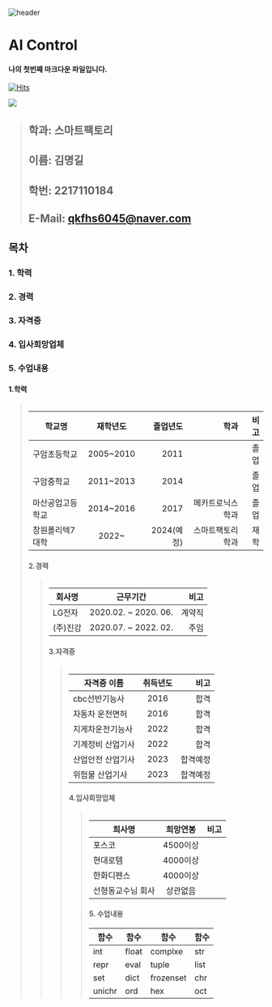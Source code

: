 ![header](https://capsule-render.vercel.app/api?type=Slice&color=auto&height=300&section=header&text=맹길이의%20프로필&animation=blinking&fontSize=90&rotate=-340)
# AI Control
#### 나의 첫번째 마크다운 파일입니다.



[![Hits](https://hits.seeyoufarm.com/api/count/incr/badge.svg?url=https%3A%2F%2Fgithub.com%2FMyeonggilKim&count_bg=%2379C83D&title_bg=%2311C4CA&icon=&icon_color=%23E7E7E7&title=%EB%B0%A9%EB%AC%B8%EC%9E%90%EC%88%98&edge_flat=false)](https://hits.seeyoufarm.com)

<a href="https://www.instagram.com/_myeong_gil/" target="_blank"><img src="https://img.shields.io/badge/instargram-E4405F?style=flat-square&logo=Instagram&logoColor=white"/></a>

 

> 
> ##  **학과: 스마트팩토리**
> ##  **이름: 김명길**   
> ##  **학번: 2217110184**    
> ##  **E-Mail: qkfhs6045@naver.com**    


## 목차    
###  1. 학력 
###  2. 경력    
###  3. 자격증
###  4. 입사희망업체
###  5. 수업내용

 #### 1.학력
> <table>
|학교명 | 재학년도 | 졸업년도 | 학과 | 비고
|------------|:------------------:|-------:|--------------:|---------:|
| 구암초등학교 | 2005~2010 | 2011 |   | 졸업
| 구암중학교 | 2011~2013 | 2014 |    | 졸업
| 마산공업고등학교 | 2014~2016 | 2017 | 메카트로닉스학과 | 졸업
| 창원폴리텍7대학| 2022~ | 2024(예정)| 스마트팩토리학과 | 재학



#### 2.경력
> <table>
| 회사명 | 근무기간  | 비고
|------------|:-------------------:|-------:|
| LG전자 | 2020.02. ~ 2020. 06. | 계약직 |
| (주)진강 | 2020.07. ~ 2022. 02. | 주임 |



#### 3.자격증
> <table>
| 자격증 이름 | 취득년도  | 비고
|------------|:-------------------:|-------:|
| cbc선반기능사 | 2016 | 합격 |
| 자동차 운전면허 | 2016 | 합격 |
| 지게차운전기능사 | 2022 | 합격 |
| 기계정비 산업기사 | 2022 | 합격 |
| 산업안전 산업기사 | 2023 | 합격예정 |
| 위험물 산업기사 | 2023 | 합격예정 |

  
 



#### 4.입사희망업체
> <table>
| 희사명 | 희망연봉  | 비고
|------------|:-------------------:|-------:|
| 포스코 | 4500이상 |
| 현대로템 | 4000이상 |
| 한화디펜스 | 4000이상 |
| 선형동교수님 회사 | 상관없음 |

 
 
 
 
 ####  5. 수업내용
|함수|함수|함수|함수|
|-----|-----|-----|-----|
|int|float|complxe|str|
|repr|eval|tuple|list|
|set|dict|frozenset|chr|
|unichr|ord|hex|oct|
